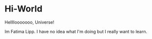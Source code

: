# Hi-World

Hellllooooooo, Universe! 

Im Fatima Lipp. I have no idea what I'm doing but I really want to learn. 
